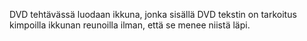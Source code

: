 DVD tehtävässä luodaan ikkuna, jonka sisällä DVD tekstin on tarkoitus kimpoilla ikkunan reunoilla ilman, että se menee niistä läpi.
